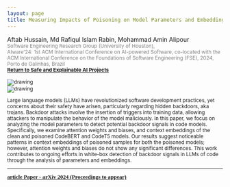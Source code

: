 ```yaml
---
layout: page
title: Measuring Impacts of Poisoning on Model Parameters and Embeddings for Large Language Models of Code 
---
```


Aftab Hussain, Md Rafiqul Islam Rabin, Mohammad Amin Alipour <small>
<br> <font color="gray">Software Engineering Research Group (University of
Houston), 
<br> AIware'24: 1st ACM International Conference on AI-powered Software,
co-located with the ACM International Conference on the Foundations of Software
Engineering (FSE), 2024, Porto de Galinhas, Brazil 
</font> 
<br><b><a href="../project-code-intel/index.html">Return to Safe and Explainable AI Projects</a></b>

<style>
img {
  display: block;
  margin-left: auto;
  margin-right: auto;
  max-width: 100%;
  height: auto;
}
</style>

<img src="../images/projects/code-intel/biases.png" alt="drawing" />

<img src="../images/projects/code-intel/tsne.png" alt="drawing" />


Large language models (LLMs) have revolutionized software development
practices, yet concerns about their safety have arisen, particularly regarding
hidden backdoors, aka trojans. Backdoor attacks involve the insertion of
triggers into training data, allowing attackers to manipulate the behavior of
the model maliciously. In this paper, we focus on analyzing the model
parameters to detect potential backdoor signals in code models. Specifically,
we examine attention weights and biases, and context embeddings of the clean
and poisoned CodeBERT and CodeT5 models. Our results suggest noticeable
patterns in context embeddings of poisoned samples for both the poisoned
models; however, attention weights and biases do not show any significant
differences. This work contributes to ongoing efforts in white-box detection of
backdoor signals in LLMs of code through the analysis of parameters and
embeddings.

_________________________


<div style="font-family: 'Alata'; font-size: small;">
<b>
<a href="https://arxiv.org/abs/2405.11466">
<span class="material-symbols-outlined"> article </span>Paper - arXiv 2024 (Proceedings to appear)
</a>
</b>
</div>

